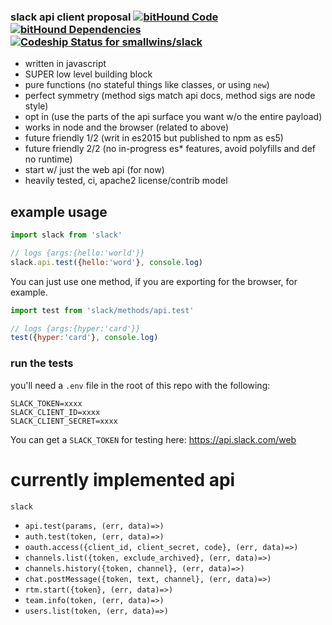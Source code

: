### slack api client proposal [![bitHound Code](https://www.bithound.io/github/smallwins/slack/badges/code.svg)](https://www.bithound.io/github/smallwins/slack) [![bitHound Dependencies](https://www.bithound.io/github/smallwins/slack/badges/dependencies.svg)](https://www.bithound.io/github/smallwins/slack/master/dependencies/npm) [ ![Codeship Status for smallwins/slack](https://codeship.com/projects/3fd641e0-81f4-0133-c733-22940a7a47c6/status?branch=master)](https://codeship.com/projects/121411)

- written in javascript 
- SUPER low level building block
- pure functions (no stateful things like classes, or using `new`)
- perfect symmetry (method sigs match api docs, method sigs are node style)
- opt in (use the parts of the api surface you want w/o the entire payload)
- works in node and the browser (related to above)
- future friendly 1/2 (writ in es2015 but published to npm as es5)
- future friendly 2/2 (no in-progress es* features, avoid polyfills and def no runtime)
- start w/ just the web api (for now)
- heavily tested, ci, apache2 license/contrib model

## example usage

```javascript
import slack from 'slack'

// logs {args:{hello:'world'}}
slack.api.test({hello:'word'}, console.log)
```

You can just use one method, if you are exporting for the browser, for example.

```javascript
import test from 'slack/methods/api.test'

// logs {args:{hyper:'card'}}
test({hyper:'card'}, console.log)
```

### run the tests

you'll need a `.env` file in the root of this repo with the following:

```
SLACK_TOKEN=xxxx
SLACK_CLIENT_ID=xxxx
SLACK_CLIENT_SECRET=xxxx
```

You can get a `SLACK_TOKEN` for testing here: https://api.slack.com/web

# currently implemented api

`slack`
- `api.test(params, (err, data)=>)`
- `auth.test(token, (err, data)=>)`
- `oauth.access({client_id, client_secret, code}, (err, data)=>)`
- `channels.list({token, exclude_archived}, (err, data)=>)`
- `channels.history({token, channel}, (err, data)=>)`
- `chat.postMessage({token, text, channel}, (err, data)=>)`
- `rtm.start({token}, (err, data)=>)`
- `team.info(token, (err, data)=>)`
- `users.list(token, (err, data)=>)`

